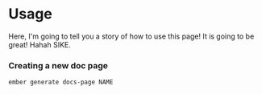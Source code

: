 # Usage

Here, I'm going to tell you a story of how to use this page! It is going to be great! Hahah SIKE.

### Creating a new doc page

```
ember generate docs-page NAME
```